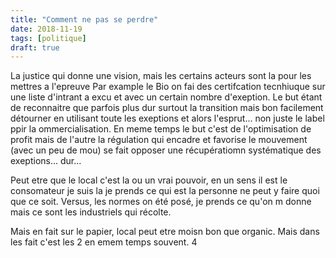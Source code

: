 ```yaml
---
title: "Comment ne pas se perdre"
date: 2018-11-19
tags: [politique]
draft: true
---
```


La justice qui donne une vision,
mais les certains acteurs sont la pour les mettres a l'epreuve
Par example le Bio on fai des certifcation tecnhiuque sur  une liste
d'intrant a excu et avec un certain nombre d'exeption. Le but étant de
reconnaitre que parfois plus dur surtout la transition
mais bon facilement détourner en utilisant toute les exeptions
et alors l'esprut... non juste le label ppir la ommercialisation.
En meme temps le but c'est de l'optimisation de profit mais de l'autre
la régulation qui encadre et favorise le mouvement (avec un peu de mou) se fait
opposer une récupératiomn systématique des exeptions... dur...

Peut etre que le local c'est la ou un vrai pouvoir, en un sens il est le
consomateur je suis la je prends ce qui est la personne ne peut y faire
quoi que ce soit. Versus, les normes on été posé, je prends ce qu'on m donne
mais ce sont les industriels qui récolte.

Mais en fait sur le papier, local peut etre moisn bon que organic.
Mais dans les fait c'est les 2 en emem temps souvent. 4
